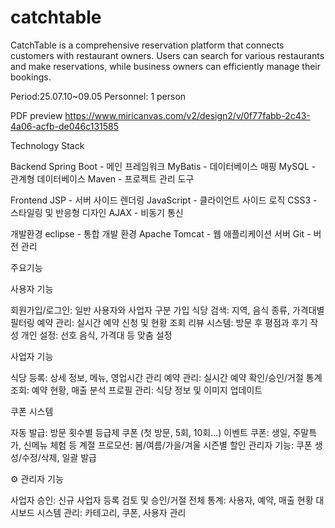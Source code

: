 # catchtable

CatchTable is a comprehensive reservation platform that connects customers with restaurant owners. Users can search for various restaurants and make reservations, while business owners can efficiently manage their bookings.

Period:25.07.10~09.05
Personnel: 1 person

PDF preview https://www.miricanvas.com/v2/design2/v/0f77fabb-2c43-4a06-acfb-de046c131585


Technology Stack

Backend
Spring Boot - 메인 프레임워크
MyBatis - 데이터베이스 매핑
MySQL - 관계형 데이터베이스
Maven - 프로젝트 관리 도구

Frontend
JSP - 서버 사이드 렌더링
JavaScript - 클라이언트 사이드 로직
CSS3 - 스타일링 및 반응형 디자인
AJAX - 비동기 통신

개발환경
eclipse - 통합 개발 환경
Apache Tomcat - 웹 애플리케이션 서버
Git - 버전 관리


주요기능

 사용자 기능

회원가입/로그인: 일반 사용자와 사업자 구분 가입
식당 검색: 지역, 음식 종류, 가격대별 필터링
예약 관리: 실시간 예약 신청 및 현황 조회
리뷰 시스템: 방문 후 평점과 후기 작성
개인 설정: 선호 음식, 가격대 등 맞춤 설정

 사업자 기능

식당 등록: 상세 정보, 메뉴, 영업시간 관리
예약 관리: 실시간 예약 확인/승인/거절
통계 조회: 예약 현황, 매출 분석
프로필 관리: 식당 정보 및 이미지 업데이트

 쿠폰 시스템

자동 발급: 방문 횟수별 등급제 쿠폰 (첫 방문, 5회, 10회...)
이벤트 쿠폰: 생일, 주말특가, 신메뉴 체험 등
계절 프로모션: 봄/여름/가을/겨울 시즌별 할인
관리자 기능: 쿠폰 생성/수정/삭제, 일괄 발급

⚙ 관리자 기능

사업자 승인: 신규 사업자 등록 검토 및 승인/거절
전체 통계: 사용자, 예약, 매출 현황 대시보드
시스템 관리: 카테고리, 쿠폰, 사용자 관리


